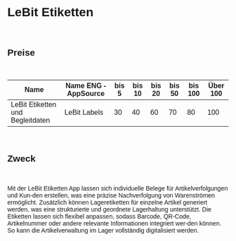 <style>
body {
    font-family: "Century Gothic", "CenturyGothic", "AppleGothic", sans-serif;
}

@media print {
    body {
        -webkit-hyphens: auto;
        -moz-hyphens: auto;
        -ms-hyphens: auto;
    }
}
</style>

# LeBit Etiketten

<br>

## Preise

<br>

| Name                                | Name ENG -AppSource                   | bis 5 | bis 10 | bis 20 | bis 50 | bis 100 | Über 100 |
|-------------------------------------|---------------------------------------|-------|--------|--------|--------|---------|----------|
| LeBit Etiketten und Begleitdaten     | LeBit Labels                          | 30    | 40     | 60     | 70     | 80      | 100      |

<br>

## Zweck

<br>

Mit der LeBit Etiketten App lassen sich individuelle Belege für Artikelverfolgungen und Kun-den erstellen, was eine präzise Nachverfolgung von Warenströmen ermöglicht. Zusätzlich können Lageretiketten für einzelne Artikel generiert werden, was eine strukturierte und geordnete Lagerhaltung unterstützt. Die Etiketten lassen sich flexibel anpassen, sodass Barcode, QR-Code, Artikelnummer oder andere relevante Informationen integriert wer-den können. So kann die Artikelverwaltung im Lager vollständig digitalisiert werden.